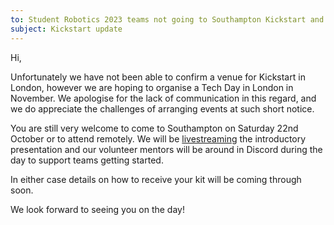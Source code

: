 ```yaml
---
to: Student Robotics 2023 teams not going to Southampton Kickstart and not opted out of Kickstart
subject: Kickstart update
---
```


Hi,

Unfortunately we have not been able to confirm a venue for Kickstart in London,
however we are hoping to organise a Tech Day in London in November. We apologise
for the lack of communication in this regard, and we do appreciate the
challenges of arranging events at such short notice.

You are still very welcome to come to Southampton on Saturday 22nd October or to
attend remotely. We will be [livestreaming][livestream] the introductory
presentation and our volunteer mentors will be around in Discord during the day
to support teams getting started.

In either case details on how to receive your kit will be coming through soon.

We look forward to seeing you on the day!

[livestream]: https://www.youtube.com/watch?v=FVnNv5GSpyQ
